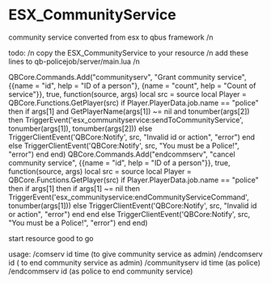 # ESX_CommunityService
community service converted from esx to qbus framework /n

todo: /n
copy the ESX_CommunityService to your resource /n
add these lines to qb-policejob/server/main.lua /n

QBCore.Commands.Add("communityserv", "Grant community service", {{name = "id", help = "ID of a person"}, {name = "count", help = "Count of service"}}, true, function(source, args)
    local src = source
    local Player = QBCore.Functions.GetPlayer(src)
    if Player.PlayerData.job.name == "police" then
        if args[1] and GetPlayerName(args[1]) ~= nil and tonumber(args[2]) then
            TriggerEvent('esx_communityservice:sendToCommunityService', tonumber(args[1]), tonumber(args[2]))
        else
            TriggerClientEvent('QBCore:Notify', src, "Invalid id or action", "error")
        end
    else
        TriggerClientEvent('QBCore:Notify', src, "You must be a Police!", "error")
    end
end)
QBCore.Commands.Add("endcommserv", "cancel community service", {{name = "id", help = "ID of a person"}}, true, function(source, args)
    local src = source
    local Player = QBCore.Functions.GetPlayer(src)
    if Player.PlayerData.job.name == "police" then
        if args[1] then
            if args[1] ~= nil then
                TriggerEvent('esx_communityservice:endCommunityServiceCommand', tonumber(args[1]))
            else
                TriggerClientEvent('QBCore:Notify', src, "Invalid id or action", "error")
            end
        end
    else
        TriggerClientEvent('QBCore:Notify', src, "You must be a Police!", "error")
    end
end)

start resource 
good to go

usage: 
/comserv id time (to give community service as admin)
/endcomserv id ( to end community service as admin)
/communityserv id time (as police)
/endcommserv id (as police to end community service)
